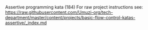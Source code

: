 Assertive programming kata (184)
For raw project instructions see: https://raw.githubusercontent.com/Umuzi-org/tech-department/master/content/projects/basic-flow-control-katas-assertive/_index.md